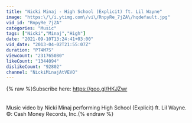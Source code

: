 ```yaml
---
title: "Nicki Minaj - High School (Explicit) ft. Lil Wayne"
image: "https:\/\/i.ytimg.com\/vi\/RnpyRe_7jZA\/hqdefault.jpg"
vid_id: "RnpyRe_7jZA"
categories: "Music"
tags: ["Nicki","Minaj","High"]
date: "2021-09-10T13:24:41+03:00"
vid_date: "2013-04-02T21:55:07Z"
duration: "PT4M7S"
viewcount: "231765080"
likeCount: "1344094"
dislikeCount: "92802"
channel: "NickiMinajAtVEVO"
---
```

{% raw %}Subscribe here: <a rel="nofollow" target="blank" href="https://goo.gl/HKJZwr">https://goo.gl/HKJZwr</a><br /><br /><br />Music video by Nicki Minaj performing High School (Explicit) ft. Lil Wayne. ©:  Cash Money Records, Inc.{% endraw %}
